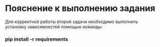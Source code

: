 # Пояснение к выполнению задания
Для корректной работы второй задачи необходимо выполнить установку зависимоестей помощью команды:
### pip install -r requirements

